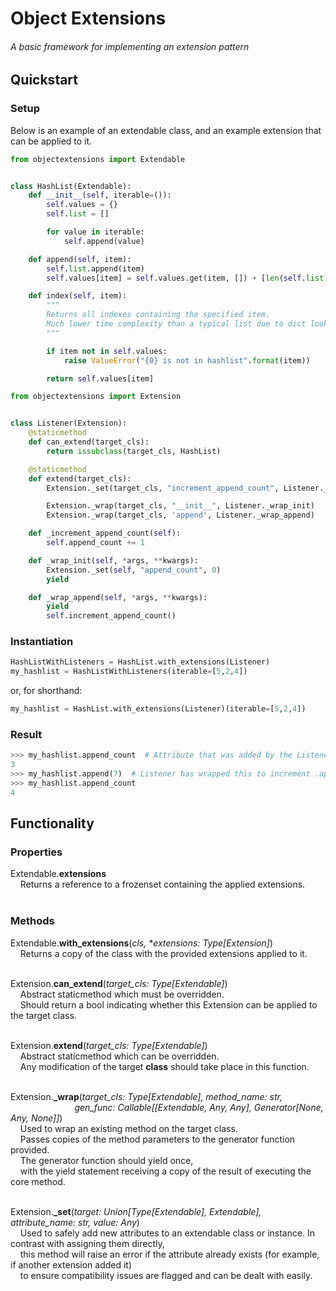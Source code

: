 # Object Extensions

###### A basic framework for implementing an extension pattern

## Quickstart

### Setup

Below is an example of an extendable class, and an example extension that can be applied to it.

```python
from objectextensions import Extendable


class HashList(Extendable):
    def __init__(self, iterable=()):
        self.values = {}
        self.list = []

        for value in iterable:
            self.append(value)

    def append(self, item):
        self.list.append(item)
        self.values[item] = self.values.get(item, []) + [len(self.list) - 1]

    def index(self, item):
        """
        Returns all indexes containing the specified item.
        Much lower time complexity than a typical list due to dict lookup usage
        """

        if item not in self.values:
            raise ValueError("{0} is not in hashlist".format(item))

        return self.values[item]
```
```python
from objectextensions import Extension


class Listener(Extension):
    @staticmethod
    def can_extend(target_cls):
        return issubclass(target_cls, HashList)

    @staticmethod
    def extend(target_cls):
        Extension._set(target_cls, "increment_append_count", Listener._increment_append_count)

        Extension._wrap(target_cls, "__init__", Listener._wrap_init)
        Extension._wrap(target_cls, 'append', Listener._wrap_append)

    def _increment_append_count(self):
        self.append_count += 1

    def _wrap_init(self, *args, **kwargs):
        Extension._set(self, "append_count", 0)
        yield

    def _wrap_append(self, *args, **kwargs):
        yield
        self.increment_append_count()
```

### Instantiation
```python
HashListWithListeners = HashList.with_extensions(Listener)
my_hashlist = HashListWithListeners(iterable=[5,2,4])
```
or, for shorthand:
```python
my_hashlist = HashList.with_extensions(Listener)(iterable=[5,2,4])
```

### Result
```python
>>> my_hashlist.append_count  # Attribute that was added by the Listener extension
3
>>> my_hashlist.append(7)  # Listener has wrapped this to increment .append_count
>>> my_hashlist.append_count
4
```

## Functionality

### Properties

Extendable.**extensions**\
&nbsp;&nbsp;&nbsp;&nbsp;Returns a reference to a frozenset containing the applied extensions.\
&nbsp;

### Methods

Extendable.**with_extensions**(*cls, \*extensions: Type[Extension]*)\
&nbsp;&nbsp;&nbsp;&nbsp;Returns a copy of the class with the provided extensions applied to it.\
&nbsp;

Extension.**can_extend**(*target_cls: Type[Extendable]*)\
&nbsp;&nbsp;&nbsp;&nbsp;Abstract staticmethod which must be overridden.\
&nbsp;&nbsp;&nbsp;&nbsp;Should return a bool indicating whether this Extension can be applied to the target class.\
&nbsp;

Extension.**extend**(*target_cls: Type[Extendable]*)\
&nbsp;&nbsp;&nbsp;&nbsp;Abstract staticmethod which can be overridden.\
&nbsp;&nbsp;&nbsp;&nbsp;Any modification of the target **class** should take place in this function.\
&nbsp;

Extension.**\_wrap**(*target_cls: Type[Extendable], method_name: str,*\
&nbsp;&nbsp;&nbsp;&nbsp;&nbsp;&nbsp;&nbsp;&nbsp;&nbsp;&nbsp;&nbsp;&nbsp;&nbsp;&nbsp;&nbsp;&nbsp;&nbsp;&nbsp;&nbsp;&nbsp;&nbsp;&nbsp;&nbsp;&nbsp;&nbsp;&nbsp;*gen_func: Callable[[Extendable, Any, Any], Generator[None, Any, None]]*)\
&nbsp;&nbsp;&nbsp;&nbsp;Used to wrap an existing method on the target class.\
&nbsp;&nbsp;&nbsp;&nbsp;Passes copies of the method parameters to the generator function provided.\
&nbsp;&nbsp;&nbsp;&nbsp;The generator function should yield once,\
&nbsp;&nbsp;&nbsp;&nbsp;with the yield statement receiving a copy of the result of executing the core method.\
&nbsp;

Extension.**\_set**(*target: Union[Type[Extendable], Extendable], attribute_name: str, value: Any*)\
&nbsp;&nbsp;&nbsp;&nbsp;Used to safely add new attributes to an extendable class or instance. In contrast with assigning them directly,\
&nbsp;&nbsp;&nbsp;&nbsp;this method will raise an error if the attribute already exists (for example, if another extension added it)\
&nbsp;&nbsp;&nbsp;&nbsp;to ensure compatibility issues are flagged and can be dealt with easily.\
&nbsp;
